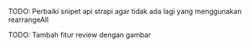 TODO: Perbaiki snipet api strapi agar tidak ada lagi yang menggunakan rearrangeAll

TODO: Tambah fitur review dengan gambar
